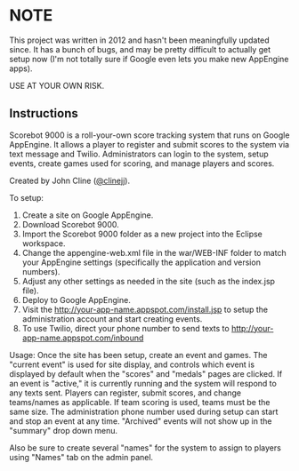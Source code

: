 # NOTE
This project was written in 2012 and hasn't been meaningfully updated since. It has a bunch of bugs, and may be pretty difficult to actually get setup now (I'm not totally sure if Google even lets you make new AppEngine apps).

USE AT YOUR OWN RISK.

## Instructions
Scorebot 9000 is a roll-your-own score tracking system that runs on Google AppEngine. It allows a player to register and submit scores to the system via text message and Twilio. Administrators can login to the system, setup events, create games used for scoring, and manage players and scores.

Created by John Cline ([@clinejj](https://twitter.com/clinejj)).

To setup:
1) Create a site on Google AppEngine.
2) Download Scorebot 9000.
3) Import the Scorebot 9000 folder as a new project into the Eclipse workspace.
4) Change the appengine-web.xml file in the war/WEB-INF folder to match your AppEngine settings (specifically the application and version numbers).
5) Adjust any other settings as needed in the site (such as the index.jsp file).
6) Deploy to Google AppEngine.
7) Visit the http://your-app-name.appspot.com/install.jsp to setup the administration account and start creating events.
8) To use Twilio, direct your phone number to send texts to http://your-app-name.appspot.com/inbound

Usage:
Once the site has been setup, create an event and games. The "current event" is used for site display, and controls which event is displayed by default when the "scores" and "medals" pages are clicked. If an event is "active," it is currently running and the system will respond to any texts sent. Players can register, submit scores, and change teams/names as applicable. If team scoring is used, teams must be the same size. The administration phone number used during setup can start and stop an event at any time. "Archived" events will not show up in the "summary" drop down menu.

Also be sure to create several "names" for the system to assign to players using "Names" tab on the admin panel.


 
